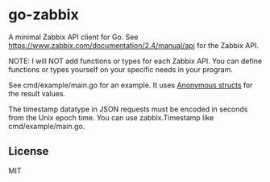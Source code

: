 go-zabbix
=========

A minimal Zabbix API client for Go.
See https://www.zabbix.com/documentation/2.4/manual/api for the Zabbix API.

NOTE: I will NOT add functions or types for each Zabbix API.
You can define functions or types yourself on your specific needs in your program.

See cmd/example/main.go for an example.
It uses [Anonymous structs](https://talks.golang.org/2012/10things.slide#3) for the result values.

The timestamp datatype in JSON requests must be encoded in seconds from the Unix epoch time.
You can use zabbix.Timestamp like cmd/example/main.go.

## License
MIT
